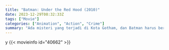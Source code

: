 ```yaml
---
title: "Batman: Under the Red Hood (2010)"
date: 2023-12-29T08:32:33Z
tags: ["Movie"]
categories: ["Animation", "Action", "Crime"]
summary: "Ada misteri yang terjadi di Kota Gotham, dan Batman harus berhadapan dengan seorang main hakim sendiri misterius, yang bernama Red Hood. Selanjutnya, luka lama terbuka kembali dan kenangan lama yang pernah terkubur muncul ke permukaan."
---
```


<mux-player stream-type="on-demand"
src="https://kp3d-my.sharepoint.com/personal/ryoo_kp3d_onmicrosoft_com/_layouts/15/download.aspx?share=EarJ2iIO0aJOjpEZ04NirHkBmy5wFnCVRkU70OKsMRrobQ" prefer-playback="mse" controls>

</mux-player>

y
{{< movieinfo id="40662" >}}

<script src="https://cdn.jsdelivr.net/npm/@mux/mux-player"></script>

 <script type="application/ld+json ">
{
"@context": "https://schema.org/",
"@type": "VideoObject",
"name": "Batman: Under the Red Hood (2010)",
"contentUrl": "https://stream.mux.com/N6mHNHaH021vXPNtYNu44C7nr4sHzzBF9Z0012RiC01byc.m3u8",
"thumbnailUrl": "https://www.themoviedb.org/t/p/original/9eSoJrj8LkbUzuPSJzgSXWKexKj.jpg?width=314&fit_mode=preserve&time=25",
"uploadDate": "2023-12-25T06:24:19Z",
}

</script>
